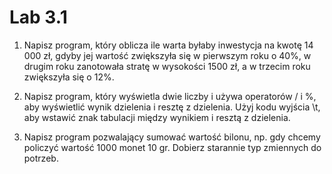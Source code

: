 # Lab 3.1

1. Napisz program, który oblicza ile warta byłaby inwestycja na kwotę 14 000 zł, gdyby jej wartość zwiększyła się w pierwszym roku o 40%, w drugim roku zanotowała stratę w wysokości 1500 zł, a w trzecim roku zwiększyła się o 12%.

2. Napisz program, który wyświetla dwie liczby i używa operatorów / i %, aby wyświetlić wynik dzielenia i resztę z dzielenia. Użyj kodu wyjścia \t, aby wstawić znak tabulacji między wynikiem i resztą z dzielenia.

3. Napisz program pozwalający sumować wartość bilonu, np. gdy chcemy policzyć wartość 1000 monet 10 gr. Dobierz starannie typ zmiennych do potrzeb.
